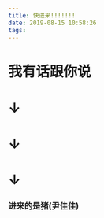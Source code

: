 ```yaml
---
title: 快进来!!!!!!!
date: 2019-08-15 10:58:26
tags:
---
```



# 我有话跟你说



# ↓


# ↓


# ↓











### 进来的是猪(尹佳佳)